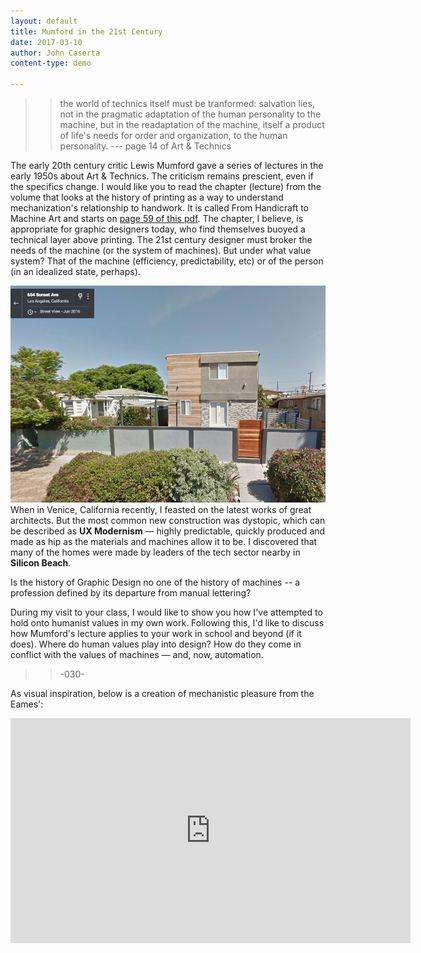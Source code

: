 ```yaml
---
layout: default
title: Mumford in the 21st Century
date: 2017-03-10
author: John Caserta
content-type: demo

---
```


>> the world of technics itself must be tranformed: salvation lies, not in the pragmatic adaptation of the human personality to the machine, but in the readaptation of the machine, itself a product of life's needs for order and organization, to the human personality. --- page 14 of Art & Technics


The early 20th century critic Lewis Mumford gave a series of lectures in the early 1950s about Art & Technics. The criticism remains prescient, even if the specifics change. I would like you to read the chapter (lecture) from the volume that looks at the history of printing as a way to understand mechanization's relationship to handwork. It is called From Handicraft to Machine Art and starts on [page 59 of this pdf](https://monoskop.org/images/e/e8/Mumford_Lewis_Art_and_Technics.pdf). The chapter, I believe, is appropriate for graphic designers today, who find themselves buoyed a technical layer above printing. The 21st century designer must broker the needs of the machine (or the system of machines). But under what value system? That of the machine (efficiency, predictability, etc) or of the person (in an idealized state, perhaps).

![UX Modernism](/img/uxmodernism.png)  
When in Venice, California recently, I feasted on the latest works of great architects. But the most common new construction was dystopic, which can be described as **UX Modernism** — highly predictable, quickly produced and made as hip as the materials and machines allow it to be. I discovered that many of the homes were made by leaders of the tech sector nearby in **Silicon Beach**.

Is the history of Graphic Design no one of the history of machines -- a profession defined by its departure from manual lettering?

During my visit to your class, I would like to show you how I've attempted to hold onto humanist values in my own work. Following this, I'd like to discuss how Mumford's lecture applies to your work in school and beyond (if it does). Where do human values play into design? How do they come in conflict with the values of machines — and, now, automation.

>> -030-

As visual inspiration, below is a creation of mechanistic pleasure from the Eames':
<iframe width="640" height="360" src="https://www.youtube.com/embed/kv6YvKPXQzk?rel=0&amp;controls=0&amp;showinfo=0" frameborder="0" allowfullscreen></iframe>
